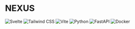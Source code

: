 <!--
 * @Author: hibana2077 hibana2077@gmail.com
 * @Date: 2024-02-02 17:40:31
 * @LastEditors: hibana2077 hibana2077@gmaill.com
 * @LastEditTime: 2024-02-05 17:32:51
 * @FilePath: /nexus/README.md
 * @Description: 这是默认设置,请设置`customMade`, 打开koroFileHeader查看配置 进行设置: https://github.com/OBKoro1/koro1FileHeader/wiki/%E9%85%8D%E7%BD%AE
-->
# NEXUS

![Svelte](https://img.shields.io/badge/Svelte-FF3E00?style=for-the-badge&logo=svelte&logoColor=white)
![Tailwind CSS](https://img.shields.io/badge/Tailwind_CSS-38B2AC?style=for-the-badge&logo=tailwind-css&logoColor=white)
![Vite](https://img.shields.io/badge/Vite-646CFF?style=for-the-badge&logo=vite&logoColor=white)
![Python](https://img.shields.io/badge/Python-3776AB?style=for-the-badge&logo=python&logoColor=white)
![FastAPI](https://img.shields.io/badge/FastAPI-009688?style=for-the-badge&logo=fastapi&logoColor=white)
![Docker](https://img.shields.io/badge/Docker-2496ED?style=for-the-badge&logo=docker&logoColor=white)